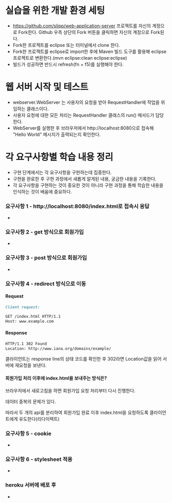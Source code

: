 # 실습을 위한 개발 환경 세팅
* https://github.com/slipp/web-application-server 프로젝트를 자신의 계정으로 Fork한다. Github 우측 상단의 Fork 버튼을 클릭하면 자신의 계정으로 Fork된다.
* Fork한 프로젝트를 eclipse 또는 터미널에서 clone 한다.
* Fork한 프로젝트를 eclipse로 import한 후에 Maven 빌드 도구를 활용해 eclipse 프로젝트로 변환한다.(mvn eclipse:clean eclipse:eclipse)
* 빌드가 성공하면 반드시 refresh(fn + f5)를 실행해야 한다.

# 웹 서버 시작 및 테스트
* webserver.WebServer 는 사용자의 요청을 받아 RequestHandler에 작업을 위임하는 클래스이다.
* 사용자 요청에 대한 모든 처리는 RequestHandler 클래스의 run() 메서드가 담당한다.
* WebServer를 실행한 후 브라우저에서 http://localhost:8080으로 접속해 "Hello World" 메시지가 출력되는지 확인한다.

# 각 요구사항별 학습 내용 정리
* 구현 단계에서는 각 요구사항을 구현하는데 집중한다. 
* 구현을 완료한 후 구현 과정에서 새롭게 알게된 내용, 궁금한 내용을 기록한다.
* 각 요구사항을 구현하는 것이 중요한 것이 아니라 구현 과정을 통해 학습한 내용을 인식하는 것이 배움에 중요하다. 

### 요구사항 1 - http://localhost:8080/index.html로 접속시 응답
* 

### 요구사항 2 - get 방식으로 회원가입
* 

### 요구사항 3 - post 방식으로 회원가입
* 

### 요구사항 4 - redirect 방식으로 이동
#### Request
```markdown
Client request:

GET /index.html HTTP/1.1
Host: www.example.com
```

#### Response
```markdown
HTTP/1.1 302 Found
Location: http://www.iana.org/domains/example/
```

클라이언트는 response line의 상태 코드를 확인한 후 302라면 Location값을 읽어 서버에 재요청을 보낸다.


#### 회원가입 처리 이후에 index.html을 보내주는 방식은?
브라우저에서 새로고침을 하면 회원가입 요청 처리부터 다시 진행한다.

데이터 중복의 문제가 있다.

따라서 두 개의 api를 분리하여 회원가입 완료 이후 index.html을 요청하도록 클라이언트에게 유도한다(리다이렉트)

### 요구사항 5 - cookie
* 

### 요구사항 6 - stylesheet 적용
* 

### heroku 서버에 배포 후
* 